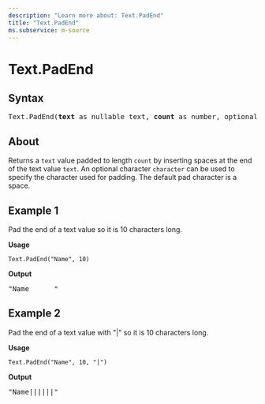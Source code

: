 ```yaml
---
description: "Learn more about: Text.PadEnd"
title: "Text.PadEnd"
ms.subservice: m-source
---
```

# Text.PadEnd

## Syntax

<pre>
Text.PadEnd(<b>text</b> as nullable text, <b>count</b> as number, optional <b>character</b> as nullable text) as nullable text
</pre>
  
## About

Returns a `text` value padded to length `count` by inserting spaces at the end of the text value `text`. An optional character `character` can be used to specify the character used for padding. The default pad character is a space.

## Example 1

Pad the end of a text value so it is 10 characters long.

**Usage**

```powerquery-m
Text.PadEnd("Name", 10)
```

**Output**

<pre>"Name      "</pre>

## Example 2

Pad the end of a text value with "|" so it is 10 characters long.

**Usage**

```powerquery-m
Text.PadEnd("Name", 10, "|")
```

**Output**

<pre>"Name||||||"</pre>

